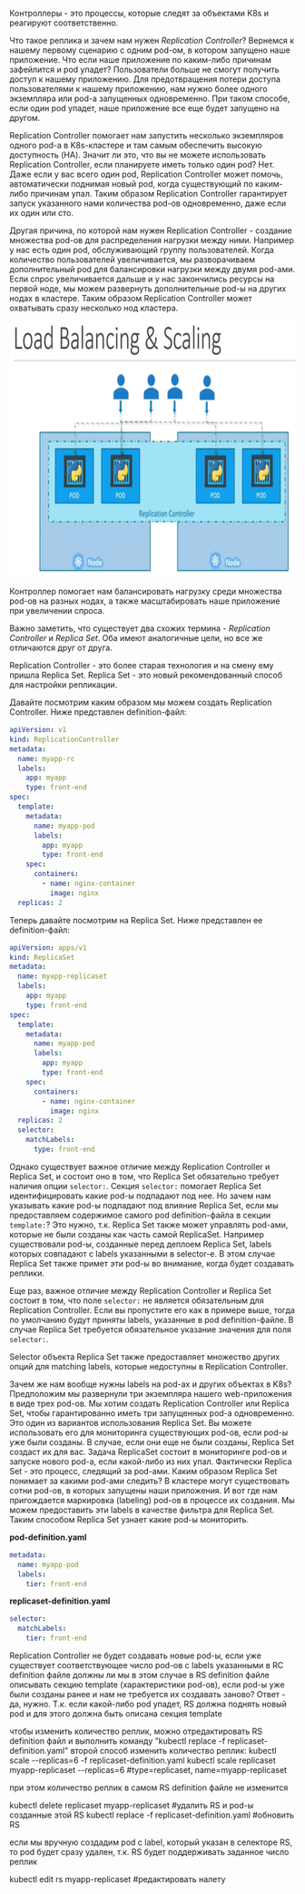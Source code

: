 Контроллеры - это процессы, которые следят за объектами K8s и реагируют соответственно.

Что такое реплика и зачем нам нужен *Replication Controller*? Вернемся к нашему первому сценарию с одним pod-ом, в котором запущено наше приложение. Что если наше приложение по каким-либо причинам зафейлится и pod упадет? Пользователи больше не смогут получить доступ к нашему приложению. Для предотвращения потери доступа пользователями к нашему приложению, нам нужно более одного экземпляра или pod-а запущенных одновременно. При таком способе, если один pod упадет, наше приложение все еще будет запущено на другом.

Replication Controller помогает нам запустить несколько экземпляров одного pod-а в K8s-кластере и там самым обеспечить высокую доступность (HA). Значит ли это, что вы не можете использовать Replication Controller, если планируете иметь только один pod? Нет. Даже если у вас всего один pod, Replication Controller может помочь, автоматически поднимая новый pod, когда существующий по каким-либо причинам упал. Таким образом Replication Controller гарантирует запуск указанного нами количества pod-ов одновременно, даже если их один или сто.

Другая причина, по которой нам нужен Replication Controller - создание множества pod-ов для распределения нагрузки между ними. Например у нас есть один pod, обслуживающий группу пользователей. Когда количество пользователей увеличивается, мы разворачиваем дополнительный pod для балансировки нагрузки между двумя pod-ами. Если спрос увеличивается дальше и у нас закончились ресурсы на первой ноде, мы можем развернуть дополнительные pod-ы на других нодах в кластере. Таким образом Replication Controller может охватывать сразу несколько нод кластера.

<img src="image.png" width="800" height="450"><br>

Контроллер помогает нам балансировать нагрузку среди множества pod-ов на разных нодах, а также масштабировать наше приложение при увеличении спроса.

Важно заметить, что существует два схожих термина - *Replication Controller* и *Replica Set*. Оба имеют аналогичные цели, но все же отличаются друг от друга.

Replication Controller - это более старая технология и на смену ему пришла Replica Set. Replica Set - это новый рекомендованный способ для настройки репликации.

Давайте посмотрим каким образом мы можем создать Replication Controller. Ниже представлен definition-файл:

```yaml
apiVersion: v1
kind: ReplicationController
metadata:
  name: myapp-rc
  labels:
    app: myapp
    type: front-end
spec:
  template:
    metadata:
      name: myapp-pod
      labels:
        app: myapp
        type: front-end
    spec:
      containers:
        - name: nginx-container
          image: nginx
  replicas: 2
```

Теперь давайте посмотрим на Replica Set. Ниже представлен ее definition-файл:

```yaml
apiVersion: apps/v1
kind: ReplicaSet
metadata:
  name: myapp-replicaset
  labels:
    app: myapp
    type: front-end
spec:
  template:
    metadata:
      name: myapp-pod
      labels:
        app: myapp
        type: front-end
    spec:
      containers:
        - name: nginx-container
          image: nginx
  replicas: 2
  selector:
    matchLabels:
      type: front-end
```

Однако существует важное отличие между Replication Controller и Replica Set, и состоит оно в том, что Replica Set обязательно требует наличия опции `selector:`. Секция `selector:` помогает Replica Set идентифицировать какие pod-ы подпадают под нее. Но зачем нам указывать какие pod-ы подпадают под влияние Replica Set, если мы предоставляем содержимое самого pod definition-файла в секции `template:`? Это нужно, т.к. Replica Set также может управлять pod-ами, которые не были созданы как часть самой ReplicaSet. Например существовали pod-ы, созданные перед деплоем Replica Set, labels которых совпадают с labels указанными в selector-е. В этом случае Replica Set также примет эти pod-ы во внимание, когда будет создавать реплики.

Еще раз, важное отличие между Replication Controller и Replica Set состоит в том, что поле `selector:` не является обязательным для Replication Controller. Если вы пропустите его как в примере выше, тогда по умолчанию будут приняты labels, указанные в pod definition-файле. В случае Replica Set требуется обязательное указание значения для поля `selector:`.

Selector объекта Replica Set также предоставляет множество других опций для matching labels, которые недоступны в Replication Controller.

Зачем же нам вообще нужны labels на pod-ах и других объектах в K8s? Предположим мы развернули три экземпляра нашего web-приложения в виде трех pod-ов. Мы хотим создать Replication Controller или Replica Set, чтобы гарантированно иметь три запущенных pod-а одновременно. Это один из вариантов использования Replica Set. Вы можете использовать его для мониторинга существующих pod-ов, если pod-ы уже были созданы. В случае, если они еще не были созданы, Replica Set создаст их для вас. Задача ReplicaSet состоит в мониторинге pod-ов и запуске нового pod-а, если какой-либо из них упал. Фактически Replica Set - это процесс, следящий за pod-ами. Каким образом Replica Set понимает за какими pod-ами следить? В кластере могут существовать сотни pod-ов, в которых запущены наши приложения. И вот где нам пригождается маркировка (labeling) pod-ов в процессе их создания. Мы можем предоставить эти labels в качестве фильтра для Replica Set. Таким способом Replica Set узнает какие pod-ы мониторить.

**pod-definition.yaml**
```yaml
metadata:
  name: myapp-pod
  labels:
    tier: front-end
```

**replicaset-definition.yaml**
```yaml
selector:
  matchLabels:
    tier: front-end
```

Replication Controller не будет создавать новые pod-ы, если уже существует соответствующее число pod-ов с labels указанными в RC definition файле
должны ли мы в этом случае в RS definition файле описывать секцию template (характеристики pod-ов), если pod-ы уже были созданы ранее и нам не требуется их создавать заново? Ответ - да, нужно. Т.к. если какой-либо pod упадет, RS должна поднять новый pod и для этого должна быть описана секция template

чтобы изменить количество реплик, можно отредактировать RS definition файл и выполнить команду "kubectl replace -f replicaset-definition.yaml"
второй способ изменить количество реплик:
kubectl scale --replicas=6 -f replicaset-definition.yaml
kubectl scale replicaset myapp-replicaset --replicas=6   #type=replicaset, name=myapp-replicaset

при этом количество реплик в самом RS definition файле не изменится

kubectl delete replicaset myapp-replicaset   #удалить RS и pod-ы созданные этой RS
kubectl replace -f replicaset-definition.yaml   #обновить RS

если мы вручную создадим pod с label, который указан в селекторе RS, то pod будет сразу удален, т.к. RS будет поддерживать заданное число реплик

kubectl edit rs myapp-replicaset   #редактировать налету